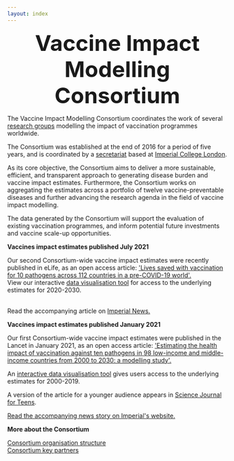 ```yaml
---
layout: index     
---
```


<div style="font-size:50px; text-align:center; font-weight:bold">Vaccine Impact Modelling Consortium</div>

The Vaccine Impact Modelling Consortium coordinates the work of several [research groups](/modellers) modelling the impact of vaccination programmes worldwide.   

The Consortium was established at the end of 2016 for a period of five years, and is coordinated by a [secretariat](/secretariat) based at [Imperial College London](http://www.imperial.ac.uk/).   

As its core objective, the Consortium aims to deliver a more sustainable, efficient, and transparent approach to generating disease burden and vaccine impact estimates. Furthermore, the Consortium works on aggregating the estimates across a portfolio of twelve vaccine-preventable diseases and further advancing the research agenda in the field of vaccine impact modelling.   

The data generated by the Consortium will support the evaluation of existing vaccination programmes, and inform potential future investments and vaccine scale-up opportunities.   

**Vaccines impact estimates published July 2021**

Our second Consortium-wide vaccine impact estimates were recently published in eLife, as an open access article: ['Lives saved with vaccination for 10 pathogens across 112 countries in a pre-COVID-19 world'.](https://doi.org/10.7554/eLife.67635)
<br>View our interactive [data visualisation tool](https://montagu.vaccineimpact.org/2020/datavis) for access to the underlying estimates for 2020-2030.

<br>Read the accompanying article on [Imperial News.](https://www.imperial.ac.uk/news/225353/vaccines-given-last-20-years-could/)



**Vaccines impact estimates published January 2021**

Our first Consortium-wide vaccine impact estimates were published in the Lancet in January 2021, as an open access article: ['Estimating the health impact of vaccination against ten pathogens in 98 low-income and middle-income countries from 2000 to 2030: a modelling study'.](https://doi.org/10.1016/S0140-6736(20)32657-X)

An [interactive data visualisation tool](https://montagu.vaccineimpact.org/2020/datavis) gives users access to the underlying estimates for 2000-2019.

A version of the article for a younger audience appears in [Science Journal for Teens](https://sciencejournalforkids.org/articles/how-many-lives-do-vaccines-save/).

[Read the accompanying news story on Imperial's website.](https://www.imperial.ac.uk/news/213373/vaccines-prevented-37-million-deaths-lmics/)


**More about the Consortium**

[Consortium organisation structure](/resources/VIMC_organogram_2020.pdf)    
[Consortium key partners](/partners)   


